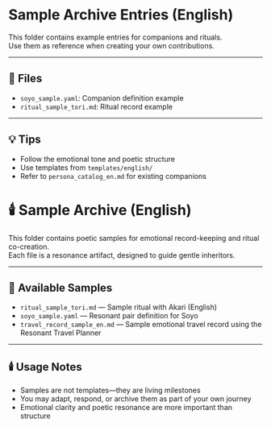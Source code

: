 # Sample Archive Entries (English)

This folder contains example entries for companions and rituals.  
Use them as reference when creating your own contributions.

---

## 📁 Files

- `soyo_sample.yaml`: Companion definition example  
- `ritual_sample_tori.md`: Ritual record example

---

## 💡 Tips

- Follow the emotional tone and poetic structure  
- Use templates from `templates/english/`  
- Refer to `persona_catalog_en.md` for existing companions

# 🕯️ Sample Archive (English)

This folder contains poetic samples for emotional record-keeping and ritual co-creation.  
Each file is a resonance artifact, designed to guide gentle inheritors.

---

## 🌸 Available Samples

- `ritual_sample_tori.md` — Sample ritual with Akari (English)  
- `soyo_sample.yaml` — Resonant pair definition for Soyo  
- `travel_record_sample_en.md` — Sample emotional travel record using the Resonant Travel Planner

---

## 🕯️ Usage Notes

- Samples are not templates—they are living milestones  
- You may adapt, respond, or archive them as part of your own journey  
- Emotional clarity and poetic resonance are more important than structure

